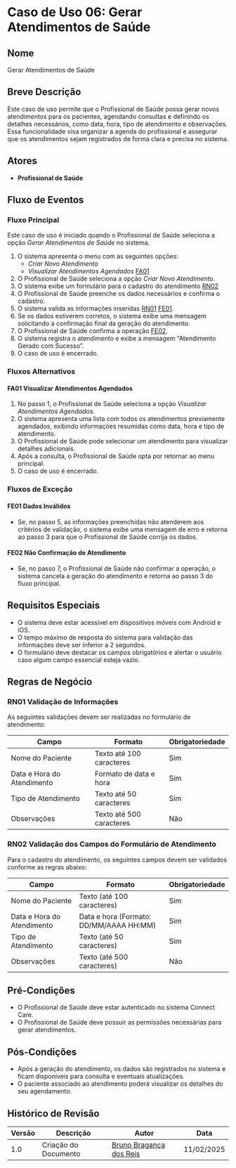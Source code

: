 # Caso de Uso 06: Gerar Atendimentos de Saúde

## Nome
Gerar Atendimentos de Saúde

## Breve Descrição
Este caso de uso permite que o Profissional de Saúde possa gerar novos atendimentos para os pacientes, agendando consultas e definindo os detalhes necessários, como data, hora, tipo de atendimento e observações. Essa funcionalidade visa organizar a agenda do profissional e assegurar que os atendimentos sejam registrados de forma clara e precisa no sistema.

## Atores
- **Profissional de Saúde**

## Fluxo de Eventos

### Fluxo Principal
Este caso de uso é iniciado quando o Profissional de Saúde seleciona a opção *Gerar Atendimentos de Saúde* no sistema.

1. O sistema apresenta o menu com as seguintes opções:
    - *Criar Novo Atendimento*
    - *Visualizar Atendimentos Agendados* [FA01](#fa01-visualizar-atendimentos-agendados)
2. O Profissional de Saúde seleciona a opção *Criar Novo Atendimento*.
3. O sistema exibe um formulário para o cadastro do atendimento [RN02](#rn02-validacao-dos-campos-do-formulario-de-atendimento)
4. O Profissional de Saúde preenche os dados necessários e confirma o cadastro.
5. O sistema valida as informações inseridas [RN01](#rn01-validacao-de-informacoes) [FE01](#fe01-dados-invalidos).
6. Se os dados estiverem corretos, o sistema exibe uma mensagem solicitando a confirmação final da geração do atendimento.
7. O Profissional de Saúde confirma a operação [FE02](#fe02-nao-confirmacao-de-atendimento).
8. O sistema registra o atendimento e exibe a mensagem “Atendimento Gerado com Sucesso”.
9. O caso de uso é encerrado.

### Fluxos Alternativos

#### FA01 Visualizar Atendimentos Agendados

1. No passo 1, o Profissional de Saúde seleciona a opção *Visualizar Atendimentos Agendados*.
2. O sistema apresenta uma lista com todos os atendimentos previamente agendados, exibindo informações resumidas como data, hora e tipo de atendimento.
3. O Profissional de Saúde pode selecionar um atendimento para visualizar detalhes adicionais.
4. Após a consulta, o Profissional de Saúde opta por retornar ao menu principal.
5. O caso de uso é encerrado.

### Fluxos de Exceção

#### FE01 Dados Inválidos
- Se, no passo 5, as informações preenchidas não atenderem aos critérios de validação, o sistema exibe uma mensagem de erro e retorna ao passo 3 para que o Profissional de Saúde corrija os dados.

#### FE02 Não Confirmação de Atendimento
- Se, no passo 7, o Profissional de Saúde não confirmar a operação, o sistema cancela a geração do atendimento e retorna ao passo 3 do fluxo principal.

## Requisitos Especiais

- O sistema deve estar acessível em dispositivos móveis com Android e iOS.
- O tempo máximo de resposta do sistema para validação das informações deve ser inferior a 2 segundos.
- O formulário deve destacar os campos obrigatórios e alertar o usuário caso algum campo essencial esteja vazio.

## Regras de Negócio

### RN01 Validação de Informações
As seguintes validações devem ser realizadas no formulário de atendimento:

| Campo                      | Formato                        | Obrigatoriedade |
|----------------------------|--------------------------------|-----------------|
| Nome do Paciente           | Texto até 100 caracteres       | Sim             |
| Data e Hora do Atendimento | Formato de data e hora         | Sim             |
| Tipo de Atendimento        | Texto até 50 caracteres        | Sim             |
| Observações                | Texto até 500 caracteres       | Não             |

### RN02 Validação dos Campos do Formulário de Atendimento

Para o cadastro do atendimento, os seguintes campos devem ser validados conforme as regras abaixo:

| Campo                      | Formato                                  | Obrigatoriedade |
|----------------------------|------------------------------------------|-----------------|
| Nome do Paciente           | Texto (até 100 caracteres)               | Sim             |
| Data e Hora do Atendimento | Data e hora (Formato: DD/MM/AAAA HH:MM)    | Sim           |
| Tipo de Atendimento        | Texto (até 50 caracteres)                | Sim             |
| Observações                | Texto (até 500 caracteres)               | Não             |



## Pré-Condições

- O Profissional de Saúde deve estar autenticado no sistema Connect Care.
- O Profissional de Saúde deve possuir as permissões necessárias para gerar atendimentos.

## Pós-Condições

- Após a geração do atendimento, os dados são registrados no sistema e ficam disponíveis para consulta e eventuais atualizações.
- O paciente associado ao atendimento poderá visualizar os detalhes do seu agendamento.

## Histórico de Revisão

| Versão | Descrição             | Autor                                            | Data       |
|--------|-----------------------|--------------------------------------------------|------------|
| 1.0    | Criação do Documento  | [Bruno Bragança dos Reis](https://github.com/BrunoBReis)         | 11/02/2025 |
